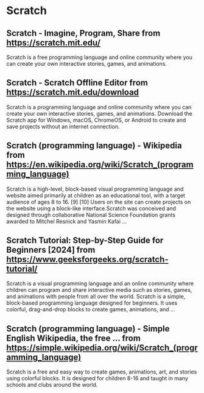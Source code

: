 # Scratch
## Scratch - Imagine, Program, Share from https://scratch.mit.edu/
Scratch is a free programming language and online community where you can create your own interactive stories, games, and animations.
## Scratch - Scratch Offline Editor from https://scratch.mit.edu/download
Scratch is a programming language and online community where you can create your own interactive stories, games, and animations. Download the Scratch app for Windows, macOS, ChromeOS, or Android to create and save projects without an internet connection.
## Scratch (programming language) - Wikipedia from https://en.wikipedia.org/wiki/Scratch_(programming_language)
Scratch is a high-level, block-based visual programming language and website aimed primarily at children as an educational tool, with a target audience of ages 8 to 16. [9] [10] Users on the site can create projects on the website using a block-like interface.Scratch was conceived and designed through collaborative National Science Foundation grants awarded to Mitchel Resnick and Yasmin Kafai ...
## Scratch Tutorial: Step-by-Step Guide for Beginners [2024] from https://www.geeksforgeeks.org/scratch-tutorial/
Scratch is a visual programming language and an online community where children can program and share interactive media such as stories, games, and animations with people from all over the world. Scratch is a simple, block-based programming language designed for beginners. It uses colorful, drag-and-drop blocks to create games, animations, and ...
## Scratch (programming language) - Simple English Wikipedia, the free ... from https://simple.wikipedia.org/wiki/Scratch_(programming_language)
Scratch is a free and easy way to create games, animations, art, and stories using colorful blocks. It is designed for children 8-16 and taught in many schools and clubs around the world.
